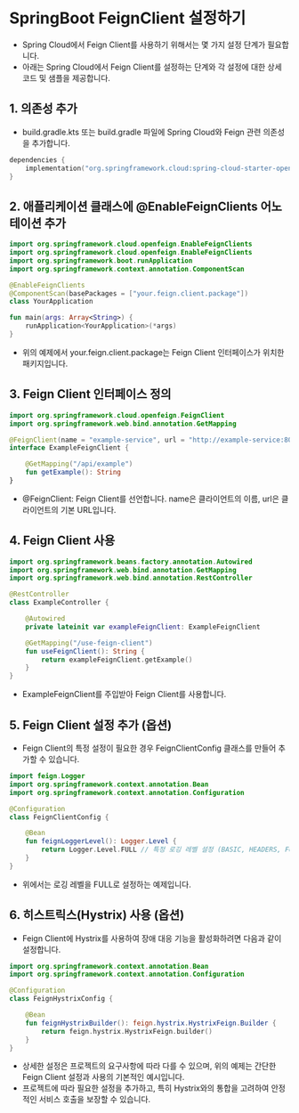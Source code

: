 # SpringBoot FeignClient 설정하기 


- Spring Cloud에서 Feign Client를 사용하기 위해서는 몇 가지 설정 단계가 필요합니다. 
- 아래는 Spring Cloud에서 Feign Client를 설정하는 단계와 각 설정에 대한 상세 코드 및 샘플을 제공합니다.

## 1. 의존성 추가

- build.gradle.kts 또는 build.gradle 파일에 Spring Cloud와 Feign 관련 의존성을 추가합니다.

```kotlin
dependencies {
    implementation("org.springframework.cloud:spring-cloud-starter-openfeign")
}
```

## 2. 애플리케이션 클래스에 @EnableFeignClients 어노테이션 추가

```kotlin
import org.springframework.cloud.openfeign.EnableFeignClients
import org.springframework.cloud.openfeign.EnableFeignClients
import org.springframework.boot.runApplication
import org.springframework.context.annotation.ComponentScan

@EnableFeignClients
@ComponentScan(basePackages = ["your.feign.client.package"])
class YourApplication

fun main(args: Array<String>) {
    runApplication<YourApplication>(*args)
}
```

- 위의 예제에서 your.feign.client.package는 Feign Client 인터페이스가 위치한 패키지입니다.

## 3. Feign Client 인터페이스 정의

```kotlin
import org.springframework.cloud.openfeign.FeignClient
import org.springframework.web.bind.annotation.GetMapping

@FeignClient(name = "example-service", url = "http://example-service:8080")
interface ExampleFeignClient {

    @GetMapping("/api/example")
    fun getExample(): String
}
```

- @FeignClient: Feign Client를 선언합니다. name은 클라이언트의 이름, url은 클라이언트의 기본 URL입니다.

## 4. Feign Client 사용

```kotlin
import org.springframework.beans.factory.annotation.Autowired
import org.springframework.web.bind.annotation.GetMapping
import org.springframework.web.bind.annotation.RestController

@RestController
class ExampleController {

    @Autowired
    private lateinit var exampleFeignClient: ExampleFeignClient

    @GetMapping("/use-feign-client")
    fun useFeignClient(): String {
        return exampleFeignClient.getExample()
    }
}
```

- ExampleFeignClient를 주입받아 Feign Client를 사용합니다.

## 5. Feign Client 설정 추가 (옵션)

- Feign Client의 특정 설정이 필요한 경우 FeignClientConfig 클래스를 만들어 추가할 수 있습니다.

```kotlin
import feign.Logger
import org.springframework.context.annotation.Bean
import org.springframework.context.annotation.Configuration

@Configuration
class FeignClientConfig {

    @Bean
    fun feignLoggerLevel(): Logger.Level {
        return Logger.Level.FULL // 특정 로깅 레벨 설정 (BASIC, HEADERS, FULL 등)
    }
}
```

- 위에서는 로깅 레벨을 FULL로 설정하는 예제입니다.

## 6. 히스트릭스(Hystrix) 사용 (옵션)

- Feign Client에 Hystrix를 사용하여 장애 대응 기능을 활성화하려면 다음과 같이 설정합니다.

```kotlin
import org.springframework.context.annotation.Bean
import org.springframework.context.annotation.Configuration

@Configuration
class FeignHystrixConfig {

    @Bean
    fun feignHystrixBuilder(): feign.hystrix.HystrixFeign.Builder {
        return feign.hystrix.HystrixFeign.builder()
    }
}
```

- 상세한 설정은 프로젝트의 요구사항에 따라 다를 수 있으며, 위의 예제는 간단한 Feign Client 설정과 사용의 기본적인 예시입니다. 
- 프로젝트에 따라 필요한 설정을 추가하고, 특히 Hystrix와의 통합을 고려하여 안정적인 서비스 호출을 보장할 수 있습니다.


